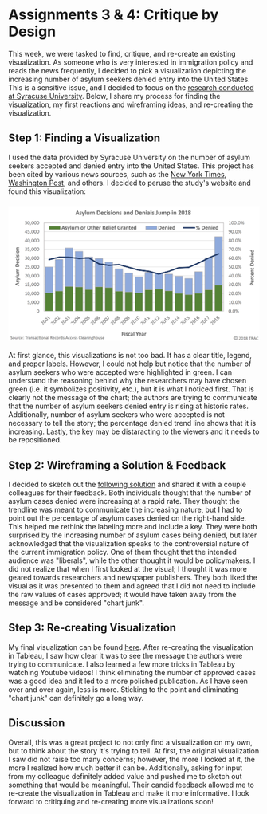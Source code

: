 # Assignments 3 & 4: Critique by Design

This week, we were tasked to find, critique, and re-create an existing visualization. As someone who is very interested in immigration policy and reads the news frequently, I decided to pick a visualization depicting the increasing number of asylum seekers denied entry into the United States. This is a sensitive issue, and I decided to focus on the [research conducted at Syracuse University](https://trac.syr.edu/immigration/reports/539/). Below, I share my process for finding the visualization, my first reactions and wireframing ideas, and re-creating the visualization.

## Step 1: Finding a Visualization
I used the data provided by Syracuse University on the number of asylum seekers accepted and denied entry into the United States. This project has been cited by various news sources, such as the [New York Times](https://www.nytimes.com/2006/07/31/us/31asylum.html), [Washington Post](https://www.washingtonpost.com/immigration/burgeoning-court-backlog-of-more-than-850000-cases-undercuts-trump-immigration-agenda/2019/05/01/09c0b84a-6b69-11e9-a66d-a82d3f3d96d5_story.html), and others. I decided to peruse the study's website and found this visualization:

### ![Figure 1: Visualization Created by the Research Team](/DataVizAsylumCases.png)

At first glance, this visualizations is not too bad. It has a clear title, legend, and proper labels. However, I could not help but notice that the number of asylum seekers who were accepted were highlighted in green. I can understand the reasoning behind why the researchers may have chosen green (i.e. it symbolizes positivity, etc.), but it is what I noticed first. That is clearly not the message of the chart; the authors are trying to communicate that the number of asylum seekers denied entry is rising at historic rates. Additionally, number of asylum seekers who were accepted is not necessary to tell the story; the percentage denied trend line shows that it is increasing. Lastly, the key may be distaracting to the viewers and it needs to be repositioned.

## Step 2: Wireframing a Solution & Feedback
I decided to sketch out the [following solution](/DataVizWF1.jpeg) and shared it with a couple colleagues for their feedback. Both individuals thought that the number of asylum cases denied were increasing at a rapid rate. They thought the trendline was meant to communicate the increasing nature, but I had to point out the percentage of asylum cases denied on the right-hand side. This helped me rethink the labeling more and include a key. They were both surprised by the increasing number of asylum cases being denied, but later acknowledged that the visualization speaks to the controversial nature of the current immigration policy. One of them thought that the intended audience was "liberals", while the other thought it would be policymakers. I did not realize that when I first looked at the visual; I thought it was more geared towards researchers and newspaper publishers. They both liked the visual as it was presented to them and agreed that I did not need to include the raw values of cases approved; it would have taken away from the message and be considered "chart junk". 


## Step 3: Re-creating Visualization
My final visualization can be found [here](https://public.tableau.com/views/Assignment3_15806979417020/Sheet1?:display_count=y&publish=yes&:origin=viz_share_link). After re-creating the visualization in Tableau, I saw how clear it was to see the message the authors were trying to communicate. I also learned a few more tricks in Tableau by watching Youtube videos! I think eliminating the number of approved cases was a good idea and it led to a more polished publication. As I have seen over and over again, less is more. Sticking to the point and eliminating "chart junk" can definitely go a long way.

## Discussion
Overall, this was a great project to not only find a visualization on my own, but to think about the story it's trying to tell. At first, the original visualization I saw did not raise too many concerns; however, the more I looked at it, the more I realized how much better it can be. Additionally, asking for input from my colleague definitely added value and pushed me to sketch out something that would be meaningful. Their candid feedback allowed me to re-create the visualization in Tableau and make it more informative. I look forward to critiquing and re-creating more visualizations soon!
